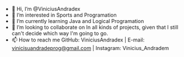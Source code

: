 - 👋 Hi, I’m @ViniciusAndradex
- 👀 I’m interested in Sports and Programation
- 🌱 I’m currently learning Java and Logical Programation
- 💞️ I’m looking to collaborate on In all kinds of projects, given that I still can't decide which way I'm going to go.
- 📫 How to reach me GitHub: ViniciusAndradex | E-mail: vinicisuandradeprog@gmail.com | Instagram: Vinicius_Andradem

<!---
ViniciusAndradex/ViniciusAndradex is a ✨ special ✨ repository because its `README.md` (this file) appears on your GitHub profile.
You can click the Preview link to take a look at your changes.
--->
